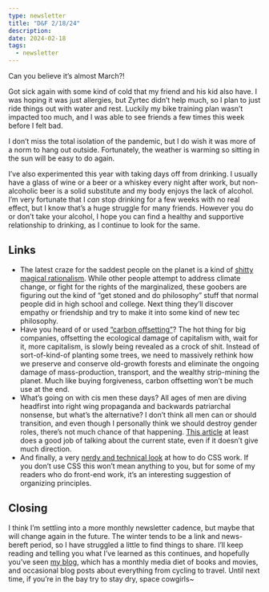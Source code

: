 ```yaml
---
type: newsletter
title: "D&F 2/18/24"
description: 
date: 2024-02-18
tags:
  - newsletter
---
```


Can you believe it’s almost March?!

Got sick again with some kind of cold that my friend and his kid also have. I was hoping it was just allergies, but Zyrtec didn’t help much, so I plan to just ride things out with water and rest. Luckily my bike training plan wasn’t impacted too much, and I was able to see friends a few times this week before I felt bad. 

I don’t miss the total isolation of the pandemic, but I do wish it was more of a norm to hang out outside. Fortunately, the weather is warming so sitting in the sun will be easy to do again. 

I’ve also experimented this year with taking days off from drinking. I usually have a glass of wine or a beer or a whiskey every night after work, but non-alcoholic beer is a solid substitute and my body enjoys the lack of alcohol. I’m very fortunate that I _can_ stop drinking for a few weeks with no real effect, but I know that’s a huge struggle for many friends. However you do or don’t take your alcohol, I hope you can find a healthy and supportive relationship to drinking, as I continue to look for the same.

## Links

- The latest craze for the saddest people on the planet is a kind of [shitty magical rationalism](https://www.thenewatlantis.com/publications/rational-magicl). While other people attempt to address climate change, or fight for the rights of the marginalized, these goobers are figuring out the kind of “get stoned and do philosophy” stuff that normal people did in high school and college. Next thing they’ll discover empathy or friendship and try to make it into some kind of new tec philosophy. 
- Have you heard of or used [“carbon offsetting”](https://www.newyorker.com/magazine/2023/10/23/the-great-cash-for-carbon-hustle)? The hot thing for big companies, offsetting the ecological damage of capitalism with, wait for it, more capitalism, is slowly being revealed as a crock of shit. Instead of sort-of-kind-of planting some trees, we need to massively rethink how we preserve and conserve old-growth forests and eliminate the ongoing damage of mass-production, transport, and the wealthy strip-mining the planet. Much like buying forgiveness, carbon offsetting won’t be much use at the end.
- What’s going on with cis men these days? All ages of men are diving headfirst into right wing propaganda and backwards patriarchal nonsense, but what’s the alternative? I don’t think all men can or should transition, and even though I personally think we should destroy gender roles, there’s not much chance of that happening. [This article](https://www.washingtonpost.com/opinions/2023/07/10/christine-emba-masculinity-new-model/) at least does a good job of talking about the current state, even if it doesn’t give much direction.
- And finally, a very [nerdy and technical look](https://andy-bell.co.uk/a-more-modern-css-reset/) at how to do CSS work. If you don’t use CSS this won’t mean anything to you, but for some of my readers who do front-end work, it’s an interesting suggestion of organizing principles.

## Closing

I think I’m settling into a more monthly newsletter cadence, but maybe that will change again in the future. The winter tends to be a link and news-bereft period, so I have struggled a little to find things to share. I’ll keep reading and telling you what I’ve learned as this continues, and hopefully you’ve seen [my blog](https://brookshelley.com), which has a monthly media diet of books and movies, and occasional blog posts about everything from cycling to travel. Until next time, if you’re in the bay try to stay dry, space cowgirls~